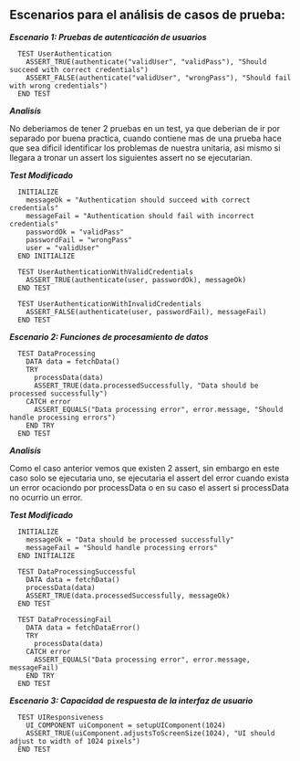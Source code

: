 ## Escenarios para el análisis de casos de prueba:

***Escenario 1: Pruebas de autenticación de usuarios***

      TEST UserAuthentication
        ASSERT_TRUE(authenticate("validUser", "validPass"), "Should succeed with correct credentials")
        ASSERT_FALSE(authenticate("validUser", "wrongPass"), "Should fail with wrong credentials")
      END TEST

***Analisís***

No deberiamos de tener 2 pruebas en un test, ya que deberian de ir por separado por buena practica, cuando contiene mas de una prueba hace que sea dificil identificar los problemas de nuestra unitaria, asi mismo si llegara a tronar un assert los siguientes assert no se ejecutarian.

***Test Modificado***

      INITIALIZE
        messageOk = "Authentication should succeed with correct credentials"
        messageFail = "Authentication should fail with incorrect credentials"
        passwordOk = "validPass"
        passwordFail = "wrongPass"
        user = "validUser"
      END INITIALIZE

      TEST UserAuthenticationWithValidCredentials
        ASSERT_TRUE(authenticate(user, passwordOk), messageOk)
      END TEST
      
      TEST UserAuthenticationWithInvalidCredentials
        ASSERT_FALSE(authenticate(user, passwordFail), messageFail)
      END TEST

***Escenario 2: Funciones de procesamiento de datos***

      TEST DataProcessing
        DATA data = fetchData()
        TRY
          processData(data)
          ASSERT_TRUE(data.processedSuccessfully, "Data should be processed successfully")
        CATCH error
          ASSERT_EQUALS("Data processing error", error.message, "Should handle processing errors")
        END TRY
      END TEST

***Analisís***

Como el caso anterior vemos que existen 2 assert, sin embargo en este caso solo se ejecutaria uno, se ejecutaria el assert del error cuando exista un error ocaciondo por processData o en su caso el assert si processData no ocurrio un error.  

***Test Modificado***


      INITIALIZE
        messageOk = "Data should be processed successfully"
        messageFail = "Should handle processing errors"
      END INITIALIZE
      
      TEST DataProcessingSuccessful
        DATA data = fetchData()
        processData(data)
        ASSERT_TRUE(data.processedSuccessfully, messageOk)
      END TEST
      
      TEST DataProcessingFail
        DATA data = fetchDataError()
        TRY
          processData(data)
        CATCH error
          ASSERT_EQUALS("Data processing error", error.message, messageFail)
        END TRY
      END TEST

***Escenario 3: Capacidad de respuesta de la interfaz de usuario***


      TEST UIResponsiveness
        UI_COMPONENT uiComponent = setupUIComponent(1024)
        ASSERT_TRUE(uiComponent.adjustsToScreenSize(1024), "UI should adjust to width of 1024 pixels")
      END TEST
